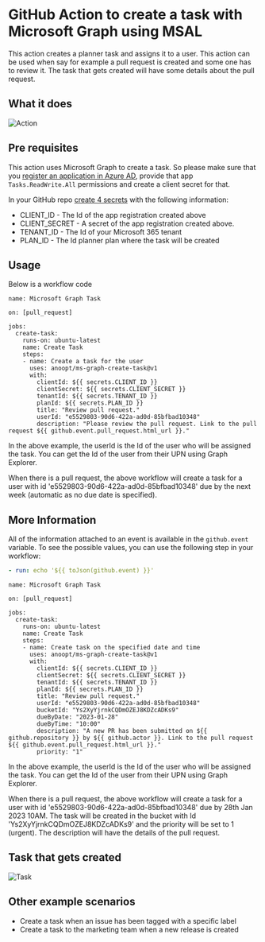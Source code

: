 # GitHub Action to create a task with Microsoft Graph using MSAL

This action creates a planner task and assigns it to a user. This action can be used when say for example a pull request is created and some one has to review it. The task that gets created will have some details about the pull request.

## What it does

![Action](./assets/action.png)

## Pre requisites

This action uses Microsoft Graph to create a task. So please make sure that you [register an application in Azure AD](https://docs.microsoft.com/en-us/graph/auth-register-app-v2), provide that app `Tasks.ReadWrite.All` permissions and create a client secret for that.

In your GitHub repo [create 4 secrets](https://help.github.com/en/actions/automating-your-workflow-with-github-actions/creating-and-using-encrypted-secrets) with the following information:

* CLIENT_ID - The Id of the app registration created above
* CLIENT_SECRET - A secret of the app registration created above.
* TENANT_ID - The Id of your Microsoft 365 tenant
* PLAN_ID - The Id planner plan where the task will be created

## Usage

Below is a workflow code

```workflow
name: Microsoft Graph Task

on: [pull_request]

jobs:
  create-task:
    runs-on: ubuntu-latest
    name: Create Task
    steps:
    - name: Create a task for the user
      uses: anoopt/ms-graph-create-task@v1
      with:
        clientId: ${{ secrets.CLIENT_ID }}
        clientSecret: ${{ secrets.CLIENT_SECRET }}
        tenantId: ${{ secrets.TENANT_ID }}
        planId: ${{ secrets.PLAN_ID }}
        title: "Review pull request."
        userId: "e5529803-90d6-422a-ad0d-85bfbad10348"
        description: "Please review the pull request. Link to the pull request ${{ github.event.pull_request.html_url }}."
```

In the above example, the userId is the Id of the user who will be assigned the task. You can get the Id of the user from their UPN using Graph Explorer. 

When there is a pull request, the above workflow will create a task for a user with id 'e5529803-90d6-422a-ad0d-85bfbad10348' due by the next week (automatic as no due date is specified).  

## More Information

All of the information attached to an event is available in the `github.event` variable. To see the possible values, you can use the following step in your workflow:

```yaml
- run: echo '${{ toJson(github.event) }}'
```

```workflow
name: Microsoft Graph Task

on: [pull_request]

jobs:
  create-task:
    runs-on: ubuntu-latest
    name: Create Task
    steps:
    - name: Create task on the specified date and time
      uses: anoopt/ms-graph-create-task@v1
      with:
        clientId: ${{ secrets.CLIENT_ID }}
        clientSecret: ${{ secrets.CLIENT_SECRET }}
        tenantId: ${{ secrets.TENANT_ID }}
        planId: ${{ secrets.PLAN_ID }}
        title: "Review pull request."
        userId: "e5529803-90d6-422a-ad0d-85bfbad10348"
        bucketId: "Ys2XyYjrnkCQDmOZEJ8KDZcADKs9"
        dueByDate: "2023-01-28"
        dueByTime: "10:00"
        description: "A new PR has been submitted on ${{ github.repository }} by ${{ github.actor }}. Link to the pull request ${{ github.event.pull_request.html_url }}."
        priority: "1"
```

In the above example, the userId is the Id of the user who will be assigned the task. You can get the Id of the user from their UPN using Graph Explorer. 

When there is a pull request, the above workflow will create a task for a user with id 'e5529803-90d6-422a-ad0d-85bfbad10348' due by 28th Jan 2023 10AM. The task will be created in the bucket with Id 'Ys2XyYjrnkCQDmOZEJ8KDZcADKs9' and the priority will be set to 1 (urgent). The description will have the details of the pull request.

## Task that gets created

![Task](./assets/endresult.png)

## Other example scenarios
- Create a task when an issue has been tagged with a specific label
- Create a task to the marketing team when a new release is created